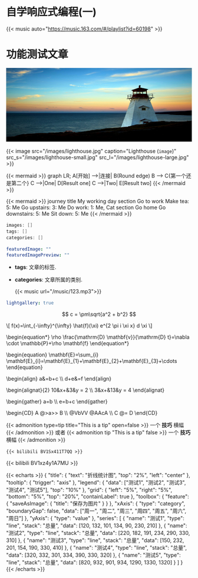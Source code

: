 # 自学响应式编程(一)


{{< music auto="https://music.163.com/#/playlist?id=60198" >}}

# 功能测试文章

<img src="/images/lighthouse.jpg" alt="替代文本" width="600" height="200">

{{< image src="/images/lighthouse.jpg" caption="Lighthouse (`image`)" src_s="/images/lighthouse-small.jpg" src_l="/images/lighthouse-large.jpg" >}}



{{< mermaid >}}
graph LR;
    A[开始] -->|连接| B(Round edge)
    B --> C{第一个还是第二个}
    C -->|One| D[Result one]
    C -->|Two| E[Result two]
{{< /mermaid >}}

{{< mermaid >}}
journey
    title My working day
    section Go to work
      Make tea: 5: Me
      Go upstairs: 3: Me
      Do work: 1: Me, Cat
    section Go home
      Go downstairs: 5: Me
      Sit down: 5: Me
{{< /mermaid >}}

```java
images: []
tags: []
categories: []
```

```yaml
featuredImage: ""
featuredImagePreview: ""
```

- **tags**: 文章的标签.

- **categories**: 文章所属的类别.

  {{< music url="/music/123.mp3">}}

  

```yaml
lightgallery: true
```

$$ c = \pm\sqrt{a^2 + b^2} $$

\\[ f(x)=\int_{-\infty}^{\infty} \hat{f}(\xi) e^{2 \pi i \xi x} d \xi \\]

\begin{equation*}
  \rho \frac{\mathrm{D} \mathbf{v}}{\mathrm{D} t}=\nabla \cdot \mathbb{P}+\rho \mathbf{f}
\end{equation*}

\begin{equation}
  \mathbf{E}=\sum_{i} \mathbf{E}\_{i}=\mathbf{E}\_{1}+\mathbf{E}\_{2}+\mathbf{E}_{3}+\cdots
\end{equation}

\begin{align}
  a&=b+c \\\\
  d+e&=f
\end{align}

\begin{alignat}{2}
   10&x+&3&y = 2 \\\\
   3&x+&13&y = 4
\end{alignat}

\begin{gather}
   a=b \\\\
   e=b+c
\end{gather}

\begin{CD}
   A @>a\>> B \\\\
@VbVV @AAcA \\\\
   C @= D
\end{CD}

{{< admonition type=tip title="This is a tip" open=false >}} 一个 **技巧** 横幅 {{< /admonition >}} 或者 {{< admonition tip "This is a tip" false >}} 一个 **技巧** 横幅 {{< /admonition >}}

```markdown
{{< bilibili BV1Sx411T7QQ >}}
```

{{< bilibili BV1xz4y1A7MU >}}

{{< echarts >}}
{
  "title": {
    "text": "折线统计图",
    "top": "2%",
    "left": "center"
  },
  "tooltip": {
    "trigger": "axis"
  },
  "legend": {
    "data": ["测试1", "测试2", "测试3", "测试4", "测试5"],
    "top": "10%"
  },
  "grid": {
    "left": "5%",
    "right": "5%",
    "bottom": "5%",
    "top": "20%",
    "containLabel": true
  },
  "toolbox": {
    "feature": {
      "saveAsImage": {
        "title": "保存为图片"
      }
    }
  },
  "xAxis": {
    "type": "category",
    "boundaryGap": false,
    "data": ["周一", "周二", "周三", "周四", "周五", "周六", "周日"]
  },
  "yAxis": {
    "type": "value"
  },
  "series": [
    {
      "name": "测试1",
      "type": "line",
      "stack": "总量",
      "data": [120, 132, 101, 134, 90, 230, 210]
    },
    {
      "name": "测试2",
      "type": "line",
      "stack": "总量",
      "data": [220, 182, 191, 234, 290, 330, 310]
    },
    {
      "name": "测试3",
      "type": "line",
      "stack": "总量",
      "data": [150, 232, 201, 154, 190, 330, 410]
    },
    {
      "name": "测试4",
      "type": "line",
      "stack": "总量",
      "data": [320, 332, 301, 334, 390, 330, 320]
    },
    {
      "name": "测试5",
      "type": "line",
      "stack": "总量",
      "data": [820, 932, 901, 934, 1290, 1330, 1320]
    }
  ]
}
{{< /echarts >}}
